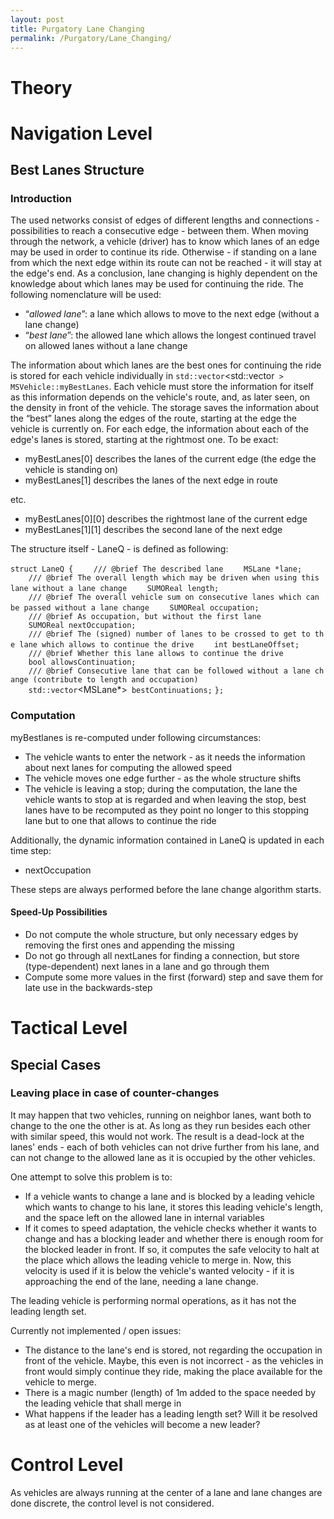 ```yaml
---
layout: post
title: Purgatory Lane Changing
permalink: /Purgatory/Lane_Changing/
---
```


Theory
======

Navigation Level
================

Best Lanes Structure
--------------------

### Introduction

The used networks consist of edges of different lengths and connections - possibilities to reach a consecutive edge - between them. When moving through the network, a vehicle (driver) has to know which lanes of an edge may be used in order to continue its ride. Otherwise - if standing on a lane from which the next edge within its route can not be reached - it will stay at the edge's end. As a conclusion, lane changing is highly dependent on the knowledge about which lanes may be used for continuing the ride. The following nomenclature will be used:

-   “*allowed lane*”: a lane which allows to move to the next edge (without a lane change)
-   “*best lane*”: the allowed lane which allows the longest continued travel on allowed lanes without a lane change

The information about which lanes are the best ones for continuing the ride is stored for each vehicle individually in `std::vector`<std::vector<LaneQ>` > MSVehicle::myBestLanes`. Each vehicle must store the information for itself as this information depends on the vehicle's route, and, as later seen, on the density in front of the vehicle. The storage saves the information about the “best” lanes along the edges of the route, starting at the edge the vehicle is currently on. For each edge, the information about each of the edge's lanes is stored, starting at the rightmost one. To be exact:

-   myBestLanes\[0\] describes the lanes of the current edge (the edge the vehicle is standing on)
-   myBestLanes\[1\] describes the lanes of the next edge in route

etc.

-   myBestLanes\[0\]\[0\] describes the rightmost lane of the current edge
-   myBestLanes\[1\]\[1\] describes the second lane of the next edge

The structure itself - LaneQ - is defined as following:

`struct LaneQ {`
`    /// @brief The described lane`
`    MSLane *lane;`
`    /// @brief The overall length which may be driven when using this lane without a lane change`
`    SUMOReal length;`
`    /// @brief The overall vehicle sum on consecutive lanes which can be passed without a lane change`
`    SUMOReal occupation;`
`    /// @brief As occupation, but without the first lane`
`    SUMOReal nextOccupation;`
`    /// @brief The (signed) number of lanes to be crossed to get to the lane which allows to continue the drive`
`    int bestLaneOffset;`
`    /// @brief Whether this lane allows to continue the drive`
`    bool allowsContinuation;`
`    /// @brief Consecutive lane that can be followed without a lane change (contribute to length and occupation)`
`    std::vector`<MSLane*>` bestContinuations;`
`};`

### Computation

myBestlanes is re-computed under following circumstances:

-   The vehicle wants to enter the network - as it needs the information about next lanes for computing the allowed speed
-   The vehicle moves one edge further - as the whole structure shifts
-   The vehicle is leaving a stop; during the computation, the lane the vehicle wants to stop at is regarded and when leaving the stop, best lanes have to be recomputed as they point no longer to this stopping lane but to one that allows to continue the ride

Additionally, the dynamic information contained in LaneQ is updated in each time step:

-   nextOccupation

These steps are always performed before the lane change algorithm starts.

#### Speed-Up Possibilities

-   Do not compute the whole structure, but only necessary edges by removing the first ones and appending the missing
-   Do not go through all nextLanes for finding a connection, but store (type-dependent) next lanes in a lane and go through them
-   Compute some more values in the first (forward) step and save them for late use in the backwards-step

Tactical Level
==============

Special Cases
-------------

### Leaving place in case of counter-changes

It may happen that two vehicles, running on neighbor lanes, want both to change to the one the other is at. As long as they run besides each other with similar speed, this would not work. The result is a dead-lock at the lanes' ends - each of both vehicles can not drive further from his lane, and can not change to the allowed lane as it is occupied by the other vehicles.

One attempt to solve this problem is to:

-   If a vehicle wants to change a lane and is blocked by a leading vehicle which wants to change to his lane, it stores this leading vehicle's length, and the space left on the allowed lane in internal variables
-   If it comes to speed adaptation, the vehicle checks whether it wants to change and has a blocking leader and whether there is enough room for the blocked leader in front. If so, it computes the safe velocity to halt at the place which allows the leading vehicle to merge in. Now, this velocity is used if it is below the vehicle's wanted velocity - if it is approaching the end of the lane, needing a lane change.

The leading vehicle is performing normal operations, as it has not the leading length set.

Currently not implemented / open issues:

-   The distance to the lane's end is stored, not regarding the occupation in front of the vehicle. Maybe, this even is not incorrect - as the vehicles in front would simply continue they ride, making the place available for the vehicle to merge.
-   There is a magic number (length) of 1m added to the space needed by the leading vehicle that shall merge in
-   What happens if the leader has a leading length set? Will it be resolved as at least one of the vehicles will become a new leader?

Control Level
=============

As vehicles are always running at the center of a lane and lane changes are done discrete, the control level is not considered.